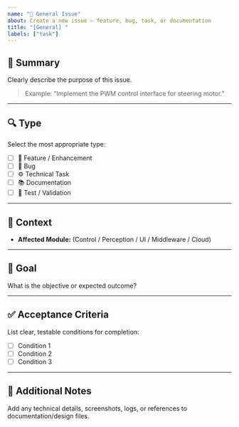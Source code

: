 ```yaml
---
name: "🧱 General Issue"
about: Create a new issue — feature, bug, task, or documentation
title: "[General] "
labels: ["task"]
---
```


## 🧠 Summary
Clearly describe the purpose of this issue.  
> Example: “Implement the PWM control interface for steering motor.”

---

## 🔍 Type
Select the most appropriate type:
- [ ] 🚀 Feature / Enhancement
- [ ] 🐞 Bug
- [ ] ⚙️ Technical Task
- [ ] 📚 Documentation
- [ ] 🔬 Test / Validation

---

## 🧩 Context
- **Affected Module:** (Control / Perception / UI / Middleware / Cloud)

---

## 🎯 Goal
What is the objective or expected outcome?

---

## ✅ Acceptance Criteria
List clear, testable conditions for completion:
- [ ] Condition 1  
- [ ] Condition 2  
- [ ] Condition 3  

---

## 🧠 Additional Notes
Add any technical details, screenshots, logs, or references to documentation/design files.
